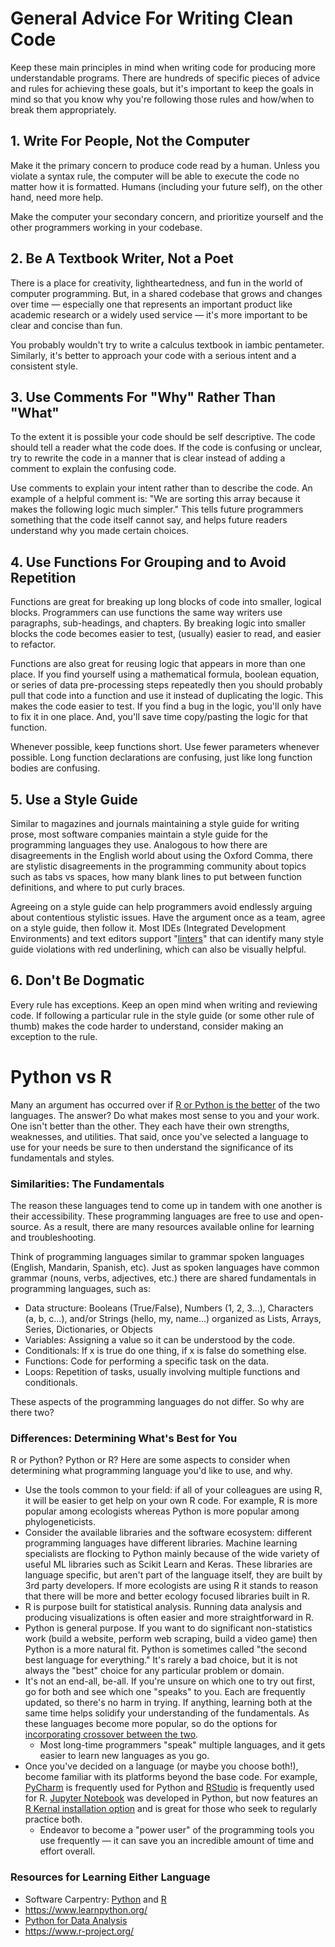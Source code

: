 # General Advice For Writing Clean Code

Keep these main principles in mind when writing code for producing more understandable programs. There are hundreds of specific pieces of advice and rules for achieving these goals, but it's important to keep the goals in mind so that you know why you're following those rules and how/when to break them appropriately.

## 1. Write For People, Not the Computer

Make it the primary concern to produce code read by a human. Unless you violate a syntax rule, the computer will be able to execute the code no matter how it is formatted. Humans (including your future self), on the other hand, need more help.

Make the computer your secondary concern, and prioritize yourself and the other programmers working in your codebase.

## 2. Be A Textbook Writer, Not a Poet

There is a place for creativity, lightheartedness, and fun in the world of computer programming. But, in a shared codebase that grows and changes over time — especially one that represents an important product like academic research or a widely used service — it's more important to be clear and concise than fun. 

You probably wouldn't try to write a calculus textbook in iambic pentameter. Similarly, it's better to approach your code with a serious intent and a consistent style. 

## 3. Use Comments For "Why" Rather Than "What"

To the extent it is possible your code should be self descriptive. The code should tell a reader what the code does. If the code is confusing or unclear, try to rewrite the code in a manner that is clear instead of adding a comment to explain the confusing code.

Use comments to explain your intent rather than to describe the code. An example of a helpful comment is: "We are sorting this array because it makes the following logic much simpler." This tells future programmers something that the code itself cannot say, and helps future readers understand why you made certain choices.

## 4. Use Functions For Grouping and to Avoid Repetition

Functions are great for breaking up long blocks of code into smaller, logical blocks. Programmers can use functions the same way writers use paragraphs, sub-headings, and chapters. By breaking logic into smaller blocks the code becomes easier to test, (usually) easier to read, and easier to refactor. 

Functions are also great for reusing logic that appears in more than one place. If you find yourself using a mathematical formula, boolean equation, or series of data pre-processing steps repeatedly then you should probably pull that code into a function and use it instead of duplicating the logic. This makes the code easier to test. If you find a bug in the logic, you'll only have to fix it in one place. And, you'll save time copy/pasting the logic for that function.

Whenever possible, keep functions short. Use fewer parameters whenever possible. Long function declarations are confusing, just like long function bodies are confusing.

## 5. Use a Style Guide

Similar to magazines and journals maintaining a style guide for writing prose, most software companies maintain a style guide for the programming languages they use. Analogous to how there are disagreements in the English world about using the Oxford Comma, there are stylistic disagreements in the programming community about topics such as tabs vs spaces, how many blank lines to put between function definitions, and where to put curly braces.

Agreeing on a style guide can help programmers avoid endlessly arguing about contentious stylistic issues. Have the argument once as a team, agree on a style guide, then follow it. Most IDEs (Integrated Development Environments) and text editors support "[linters](https://en.wikipedia.org/wiki/Lint_(software))" that can identify many style guide violations with red underlining, which can also be visually helpful.

## 6. Don't Be Dogmatic

Every rule has exceptions. Keep an open mind when writing and reviewing code. If following a particular rule in the style guide (or some other rule of thumb) makes the code harder to understand, consider making an exception to the rule. 

# Python vs R 

Many an argument has occurred over if [R or Python is the better](https://www.guru99.com/r-vs-python.html) of the two languages. The answer? Do what makes most sense to you and your work. One isn't better than the other. They each have their own strengths, weaknesses, and utilities. That said, once you've selected a language to use for your needs be sure to then understand the significance of its fundamentals and styles.

### Similarities: The Fundamentals

The reason these languages tend to come up in tandem with one another is their accessibility. These programming languages are free to use and open-source. As a result, there are many resources available online for learning and troubleshooting.

Think of programming languages similar to grammar spoken languages (English, Mandarin, Spanish, etc). Just as spoken languages have common grammar (nouns, verbs, adjectives, etc.) there are shared fundamentals in programming languages, such as:  

- Data structure: Booleans (True/False), Numbers (1, 2, 3...), Characters (a, b, c...), and/or Strings (hello, my, name...) organized as Lists, Arrays, Series, Dictionaries, or Objects
- Variables: Assigning a value so it can be understood by the code.
- Conditionals: If x is true do one thing, if x is false do something else.
- Functions: Code for performing a specific task on the data.
- Loops: Repetition of tasks, usually involving multiple functions and conditionals.

These aspects of the programming languages do not differ. So why are there two?

### Differences: Determining What's Best for You

R or Python? Python or R? Here are some aspects to consider when determining what programming language you'd like to use, and why.

- Use the tools common to your field: if all of your colleagues are using R, it will be easier to get help on your own R code. For example, R is more popular among ecologists whereas Python is more popular among phylogeneticists.
- Consider the available libraries and the software ecosystem: different programming languages have different libraries. Machine learning specialists are flocking to Python mainly because of the wide variety of useful ML libraries such as Scikit Learn and Keras. These libraries are language specific, but aren't part of the language itself, they are built by 3rd party developers. If more ecologists are using R it stands to reason that there will be more and better ecology focused libraries built in R.
- R is purpose built for statistical analysis. Running data analysis and producing visualizations is often easier and more straightforward in R. 
- Python is general purpose. If you want to do significant non-statistics work (build a website, perform web scraping, build a video game) then Python is a more natural fit. Python is sometimes called "the second best language for everything." It's rarely a bad choice, but it is not always the "best" choice for any particular problem or domain. 
- It's not an end-all, be-all. If you're unsure on which one to try out first, go for both and see which one "speaks" to you. Each are frequently updated, so there's no harm in trying. If anything, learning both at the same time helps solidify your understanding of the fundamentals. As these languages become more popular, so do the options for [incorporating crossover between the two](https://www.datacamp.com/community/tutorials/using-both-python-r). 
  - Most long-time programmers "speak" multiple languages, and it gets easier to learn new languages as you go.
- Once you've decided on a language (or maybe you choose both!), become familiar with its platforms beyond the base code. For example, [PyCharm](https://www.jetbrains.com/pycharm/) is frequently used for Python and [RStudio](https://rstudio.com/) is frequently used for R. [Jupyter Notebook](https://jupyter.org/) was developed in Python, but now features an [R Kernal installation option](https://github.com/SuLab/Applied-Bioinformatics/blob/Fall-2020/Configuration.md) and is great for those who seek to regularly practice both. 
  - Endeavor to become a "power user" of the programming tools you use frequently — it can save you an incredible amount of time and effort overall. 

### Resources for Learning Either Language
- Software Carpentry: [Python](https://swcarpentry.github.io/python-novice-inflammation/) and [R](https://swcarpentry.github.io/r-novice-gapminder/) 
- https://www.learnpython.org/
- [Python for Data Analysis](https://www.youtube.com/watch?v=RJsnqpnqkLU&list=PLpMW-laAm5rPqrX7IqKacmYqXd-sSpgSq)
- https://www.r-project.org/
